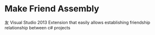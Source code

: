 Make Friend Assembly
====================

友 Visual Studio 2013 Extension that easily allows establishing friendship relationship between c# projects
